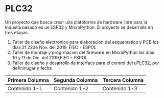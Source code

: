 # PLC32
Un proyecto que busca crear una plataforma de hardware libre para la industia basado es un ESP32 y MicroPython. 
El proyecto se desarrolla en tres etapas. 
1. Taller de diseño electronico para elaboracion del esquematico y PCB los dias 21 22de Nov. del 2019, FIEC - ESPOL
2. Taller de montaje y progrmacion del firmware en MicroPython los dias 10 y 11 de Dic. del 2019,FIEC - ESPOL
3. Taller de diseño y desarrollo de interface para el control del uPLC32, por definirlugar y fecha

| Primera Columna | Segunda Columna | Tercera Columna |
| -- | -- | -- |
| Contenido 1-1 | Contenido 1-2 | Contenido 1-3 |
